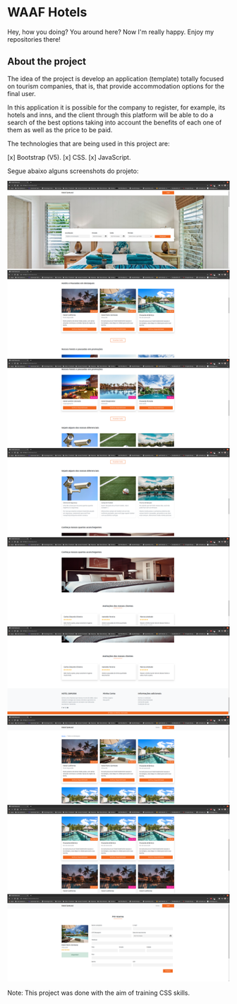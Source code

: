 # WAAF Hotels
Hey, how you doing?
You around here? Now I'm really happy. Enjoy my repositories there!

## About the project

The idea of the project is develop an application (template) totally focused on tourism companies, that is, that provide accommodation options for the final user.

In this application it is possible for the company to register, for example, its hotels and inns, and the client through this platform will be able to do a search of the best options taking into account the benefits of each one of them as well as the price to be paid.

The technologies that are being used in this project are:

[x] Bootstrap (V5).
[x] CSS.
[x] JavaScript.

Segue abaixo alguns screenshots do projeto:

![WAAF Hotels](./assets/img/screenshots/home-01.png)
![WAAF Hotels](./assets/img/screenshots/home-02.png)
![WAAF Hotels](./assets/img/screenshots/home-03.png)
![WAAF Hotels](./assets/img/screenshots/home-04.png)
![WAAF Hotels](./assets/img/screenshots/home-05.png)
![WAAF Hotels](./assets/img/screenshots/home-06.png)
![WAAF Hotels](./assets/img/screenshots/all-01.png)
![WAAF Hotels](./assets/img/screenshots/all-02.png)
![WAAF Hotels](./assets/img/screenshots/available-01.png)

Note: This project was done with the aim of training CSS skills.
